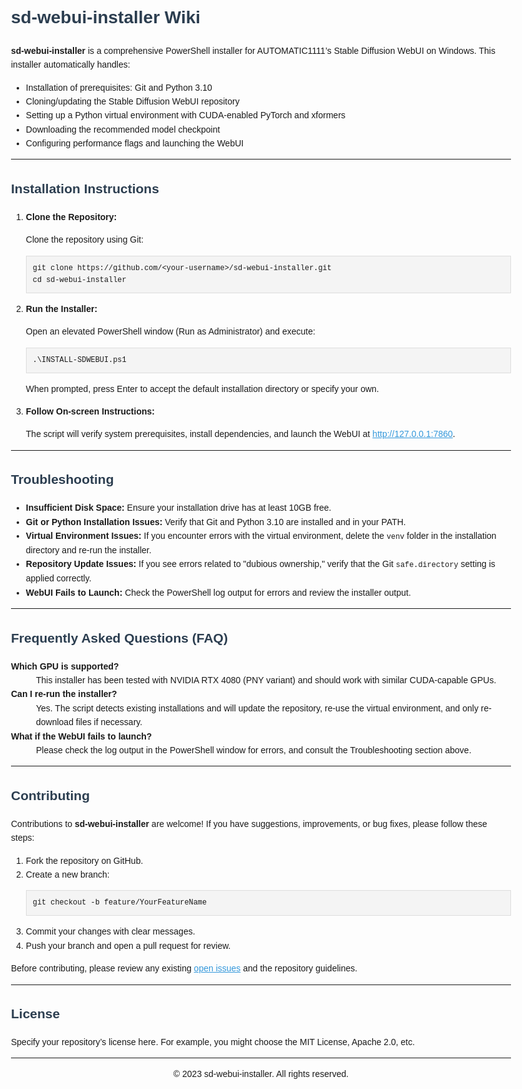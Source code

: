 <!DOCTYPE html>
<html lang="en">
<head>
  <meta charset="UTF-8">
  <title>sd-webui-installer Wiki</title>
  <style>
    body {
      font-family: Arial, sans-serif;
      max-width: 800px;
      margin: auto;
      line-height: 1.6;
      padding: 20px;
    }
    h1, h2, h3 {
      color: #2C3E50;
    }
    pre {
      background-color: #F4F4F4;
      padding: 10px;
      border: 1px solid #ddd;
      overflow-x: auto;
    }
    code {
      font-family: Consolas, "Courier New", monospace;
    }
    a {
      color: #3498DB;
    }
  </style>
</head>
<body>
  <h1>sd-webui-installer Wiki</h1>
  <p>
    <strong>sd-webui-installer</strong> is a comprehensive PowerShell installer for AUTOMATIC1111’s Stable Diffusion WebUI on Windows.
    This installer automatically handles:
  </p>
  <ul>
    <li>Installation of prerequisites: Git and Python 3.10</li>
    <li>Cloning/updating the Stable Diffusion WebUI repository</li>
    <li>Setting up a Python virtual environment with CUDA‑enabled PyTorch and xformers</li>
    <li>Downloading the recommended model checkpoint</li>
    <li>Configuring performance flags and launching the WebUI</li>
  </ul>

  <hr>

  <h2>Installation Instructions</h2>
  <ol>
    <li>
      <strong>Clone the Repository:</strong>
      <p>
        Clone the repository using Git:
      </p>
      <pre><code>git clone https://github.com/&lt;your-username&gt;/sd-webui-installer.git
cd sd-webui-installer</code></pre>
    </li>
    <li>
      <strong>Run the Installer:</strong>
      <p>
        Open an elevated PowerShell window (Run as Administrator) and execute:
      </p>
      <pre><code>.\INSTALL-SDWEBUI.ps1</code></pre>
      <p>
        When prompted, press Enter to accept the default installation directory or specify your own.
      </p>
    </li>
    <li>
      <strong>Follow On-screen Instructions:</strong>
      <p>
        The script will verify system prerequisites, install dependencies, and launch the WebUI at <a href="http://127.0.0.1:7860" target="_blank">http://127.0.0.1:7860</a>.
      </p>
    </li>
  </ol>

  <hr>

  <h2>Troubleshooting</h2>
  <ul>
    <li>
      <strong>Insufficient Disk Space:</strong> Ensure your installation drive has at least 10GB free.
    </li>
    <li>
      <strong>Git or Python Installation Issues:</strong> Verify that Git and Python 3.10 are installed and in your PATH.
    </li>
    <li>
      <strong>Virtual Environment Issues:</strong> If you encounter errors with the virtual environment, delete the <code>venv</code> folder in the installation directory and re-run the installer.
    </li>
    <li>
      <strong>Repository Update Issues:</strong> If you see errors related to "dubious ownership," verify that the Git <code>safe.directory</code> setting is applied correctly.
    </li>
    <li>
      <strong>WebUI Fails to Launch:</strong> Check the PowerShell log output for errors and review the installer output.
    </li>
  </ul>

  <hr>

  <h2>Frequently Asked Questions (FAQ)</h2>
  <dl>
    <dt><strong>Which GPU is supported?</strong></dt>
    <dd>This installer has been tested with NVIDIA RTX 4080 (PNY variant) and should work with similar CUDA‑capable GPUs.</dd>
    <dt><strong>Can I re-run the installer?</strong></dt>
    <dd>Yes. The script detects existing installations and will update the repository, re-use the virtual environment, and only re-download files if necessary.</dd>
    <dt><strong>What if the WebUI fails to launch?</strong></dt>
    <dd>Please check the log output in the PowerShell window for errors, and consult the Troubleshooting section above.</dd>
  </dl>

  <hr>

  <h2>Contributing</h2>
  <p>
    Contributions to <strong>sd-webui-installer</strong> are welcome! If you have suggestions, improvements, or bug fixes, please follow these steps:
  </p>
  <ol>
    <li>Fork the repository on GitHub.</li>
    <li>Create a new branch:
      <pre><code>git checkout -b feature/YourFeatureName</code></pre>
    </li>
    <li>Commit your changes with clear messages.</li>
    <li>Push your branch and open a pull request for review.</li>
  </ol>
  <p>
    Before contributing, please review any existing <a href="https://github.com/&lt;your-username&gt;/sd-webui-installer/issues" target="_blank">open issues</a> and the repository guidelines.
  </p>

  <hr>

  <h2>License</h2>
  <p>
    Specify your repository’s license here. For example, you might choose the MIT License, Apache 2.0, etc.
  </p>

  <hr>

  <p style="text-align: center;">
    &copy; 2023 sd-webui-installer. All rights reserved.
  </p>
</body>
</html>
